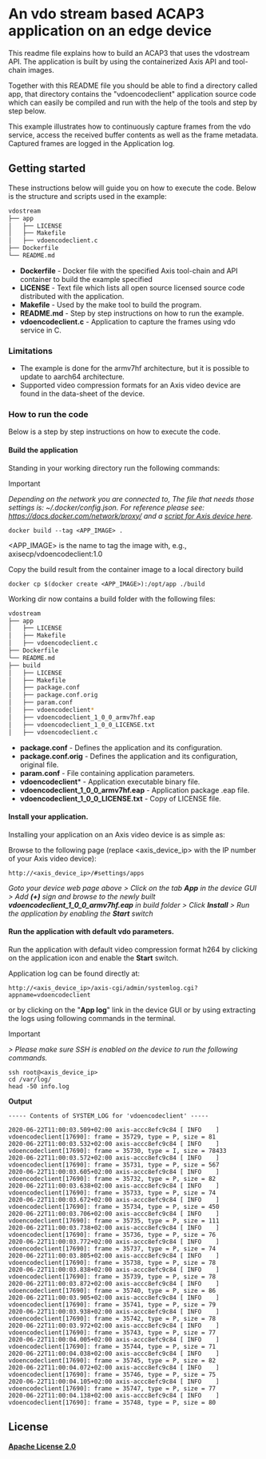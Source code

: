 # An vdo stream based ACAP3 application on an edge device
This readme file explains how to build an ACAP3 that uses the vdostream API. The application is built by using the containerized Axis API and tool-chain images.

Together with this README file you should be able to find a directory called app, that directory contains the "vdoencodeclient" application source code which can easily be compiled and run with the help of the tools and step by step below.

This example illustrates how to continuously capture frames from the vdo service, access the received buffer contents as well as the frame metadata. Captured frames are logged in the Application log.

## Getting started
These instructions below will guide you on how to execute the code. Below is the structure and scripts used in the example:

```bash
vdostream
├── app
│   ├── LICENSE
│   ├── Makefile
│   ├── vdoencodeclient.c
├── Dockerfile
└── README.md
```
* **Dockerfile**        - Docker file with the specified Axis tool-chain and API container to build the example specified
* **LICENSE**           - Text file which lists all open source licensed source code distributed with the application.
* **Makefile**          - Used by the make tool to build the program.
* **README.md**         - Step by step instructions on how to run the example.
* **vdoencodeclient.c** - Application to capture the frames using vdo service in C.

### Limitations
* The example is done for the armv7hf architecture, but it is possible to update to aarch64 architecture.
* Supported video compression formats for an Axis video device are found in the data-sheet of the device.

### How to run the code
Below is a step by step instructions on how to execute the code.

#### Build the application
Standing in your working directory run the following commands:

> [!IMPORTANT]
> *Depending on the network you are connected to,
The file that needs those settings is: *~/.docker/config.json.*
For reference please see: https://docs.docker.com/network/proxy/ and a
[script for Axis device here](../FAQs.md#HowcanIset-upnetworkproxysettingsontheAxisdevice?).*

```
docker build --tag <APP_IMAGE> .
```
<APP_IMAGE> is the name to tag the image with, e.g., axisecp/vdoencodeclient:1.0

Copy the build result from the container image to a local directory build
```
docker cp $(docker create <APP_IMAGE>):/opt/app ./build
```

Working dir now contains a build folder with the following files:
```bash
vdostream
├── app
│   ├── LICENSE
│   ├── Makefile
│   ├── vdoencodeclient.c
├── Dockerfile
└── README.md
├── build
│   ├── LICENSE
│   ├── Makefile
│   ├── package.conf
│   ├── package.conf.orig
│   ├── param.conf
│   ├── vdoencodeclient*
│   ├── vdoencodeclient_1_0_0_armv7hf.eap
│   ├── vdoencodeclient_1_0_0_LICENSE.txt
│   ├── vdoencodeclient.c
```
* **package.conf**                       - Defines the application and its configuration.
* **package.conf.orig**                  - Defines the application and its configuration, original file.
* **param.conf**                         - File containing application parameters.
* **vdoencodeclient***                   - Application executable binary file.
* **vdoencodeclient_1_0_0_armv7hf.eap**  - Application package .eap file.
* **vdoencodeclient_1_0_0_LICENSE.txt**  - Copy of LICENSE file.

#### Install your application.
Installing your application on an Axis video device is as simple as:

Browse to the following page (replace <axis_device_ip> with the IP number of your Axis video device):
```
http://<axis_device_ip>/#settings/apps
```

*Goto your device web page above > Click on the tab **App** in the device GUI > Add **(+)** sign and browse to the newly built **vdoencodeclient_1_0_0_armv7hf.eap** in build folder > Click **Install** > Run the application by enabling the **Start** switch*


#### Run the application with default vdo parameters.

Run the application with default video compression format h264 by clicking on the application icon and enable the **Start** switch.

Application log can be found directly at:
```
http://<axis_device_ip>/axis-cgi/admin/systemlog.cgi?appname=vdoencodeclient
```
or by clicking on the "**App log**" link in the device GUI or by using extracting the logs using following commands
in the terminal.
> [!IMPORTANT]
*> Please make sure SSH is enabled on the device to run the
following commands.*

```
ssh root@<axis_device_ip>
cd /var/log/
head -50 info.log
```
**Output**
```
----- Contents of SYSTEM_LOG for 'vdoencodeclient' -----

2020-06-22T11:00:03.509+02:00 axis-accc8efc9c84 [ INFO    ] vdoencodeclient[17690]: frame = 35729, type = P, size = 81
2020-06-22T11:00:03.532+02:00 axis-accc8efc9c84 [ INFO    ] vdoencodeclient[17690]: frame = 35730, type = I, size = 78433
2020-06-22T11:00:03.572+02:00 axis-accc8efc9c84 [ INFO    ] vdoencodeclient[17690]: frame = 35731, type = P, size = 567
2020-06-22T11:00:03.605+02:00 axis-accc8efc9c84 [ INFO    ] vdoencodeclient[17690]: frame = 35732, type = P, size = 82
2020-06-22T11:00:03.638+02:00 axis-accc8efc9c84 [ INFO    ] vdoencodeclient[17690]: frame = 35733, type = P, size = 74
2020-06-22T11:00:03.672+02:00 axis-accc8efc9c84 [ INFO    ] vdoencodeclient[17690]: frame = 35734, type = P, size = 450
2020-06-22T11:00:03.706+02:00 axis-accc8efc9c84 [ INFO    ] vdoencodeclient[17690]: frame = 35735, type = P, size = 111
2020-06-22T11:00:03.738+02:00 axis-accc8efc9c84 [ INFO    ] vdoencodeclient[17690]: frame = 35736, type = P, size = 76
2020-06-22T11:00:03.772+02:00 axis-accc8efc9c84 [ INFO    ] vdoencodeclient[17690]: frame = 35737, type = P, size = 74
2020-06-22T11:00:03.805+02:00 axis-accc8efc9c84 [ INFO    ] vdoencodeclient[17690]: frame = 35738, type = P, size = 78
2020-06-22T11:00:03.838+02:00 axis-accc8efc9c84 [ INFO    ] vdoencodeclient[17690]: frame = 35739, type = P, size = 78
2020-06-22T11:00:03.872+02:00 axis-accc8efc9c84 [ INFO    ] vdoencodeclient[17690]: frame = 35740, type = P, size = 86
2020-06-22T11:00:03.905+02:00 axis-accc8efc9c84 [ INFO    ] vdoencodeclient[17690]: frame = 35741, type = P, size = 79
2020-06-22T11:00:03.938+02:00 axis-accc8efc9c84 [ INFO    ] vdoencodeclient[17690]: frame = 35742, type = P, size = 78
2020-06-22T11:00:03.972+02:00 axis-accc8efc9c84 [ INFO    ] vdoencodeclient[17690]: frame = 35743, type = P, size = 77
2020-06-22T11:00:04.005+02:00 axis-accc8efc9c84 [ INFO    ] vdoencodeclient[17690]: frame = 35744, type = P, size = 71
2020-06-22T11:00:04.038+02:00 axis-accc8efc9c84 [ INFO    ] vdoencodeclient[17690]: frame = 35745, type = P, size = 82
2020-06-22T11:00:04.072+02:00 axis-accc8efc9c84 [ INFO    ] vdoencodeclient[17690]: frame = 35746, type = P, size = 75
2020-06-22T11:00:04.105+02:00 axis-accc8efc9c84 [ INFO    ] vdoencodeclient[17690]: frame = 35747, type = P, size = 77
2020-06-22T11:00:04.138+02:00 axis-accc8efc9c84 [ INFO    ] vdoencodeclient[17690]: frame = 35748, type = P, size = 80
```

## License
**[Apache License 2.0](../LICENSE)**
